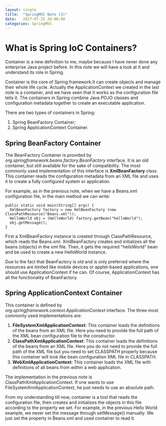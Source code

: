 ```yaml
---
layout: single
title:  "SpringMVC Note (3)"
date:   2017-07-25 20:00:00
categories: SpringMVC
---
```


# What is Spring IoC Containers? #

Container is a new definition to me, maybe because I have never done any enterprise Java project before. In this note we will have a look at it and understand its role in Spring.

Container is the core of Spring framework.It can create objects and manage their whole life cycle. Actually the ApplicationContext we created in the last note is a container, and we have seen that it works as the configuration file tells it. The containers in Spring combine Java POJO classes and configuration metadata together to create an executable application.

There are two types of containers in Spring:

1. Spring BeanFactory Container;
2. 	Spring ApplicationContext Container.

## Spring BeanFactory Container ##

The BeanFactory Container is provided by *org.springframework.beans.factory.BeanFactory* interface. It is an old container, but still available for the sake of compatibility. The most commonly used implementation of this interface is **XmlBeanFactory** class. This container reads the configuration metadata from an XML file and uses it to create a fully configured system or application.

For example, as in the previous note, when we have a Beans.xml configuration file, in the main method we can write:

	public static void main(String[] args) { 
      XmlBeanFactory factory = new XmlBeanFactory (new ClassPathResource("Beans.xml")); 
      HelloWorld obj = (HelloWorld) factory.getBean("helloWorld");    
      obj.getMessage();    
	}
First a XmlBeanFactory instance is created through ClassPathResource, which reads the Beans.xml. XmlBeanFactory creates and initializes all the beans (objects) in the xml file. Then, it gets the required "helloWorld" bean and be used to create a new HelloWorld instance.

Due to the fact that BeanFactory is old and is only preferred where the resources are limited like mobile devices or applet-based applications, one should use ApplicationContext if he can. Of course, ApplicationContext has all the functionality of BeanFactory.

## Spring ApplicationContext Container ##
This container is defined by *org.springframework.context.ApplicationContext* interface. The three most commonly used implementations are:

1. **FileSystemXmlApplicationContext**: This container loads the definitions of the beans from an XML file. Here you need to provide the full path of the XML bean configuration file to the constructor.
2. **ClassPathXmlApplicationContext**: This container loads the definitions of the beans from an XML file. Here you do not need to provide the full path of the XML file but you need to set CLASSPATH properly because this container will look like bean configuration XML file in CLASSPATH.
3. **WebXmlApplicationContext**: This container loads the XML file with definitions of all beans from within a web application.

The implementation in the previous note is ClassPathXmlApplicationContext. If one wants to use FileSystemXmlApplicationContext, he just needs to use an absolute path.

From my understanding till now, container is a tool that reads the configuration file, then creates and initializes the objects in this file according to the property we set. For example, in the previous Hello World example, we never set the message through setMessage() manually. We just set the property in Beans.xml and used container to read it.